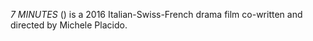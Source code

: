 _7 MINUTES_ () is a 2016 Italian-Swiss-French drama film co-written and directed by Michele Placido.
